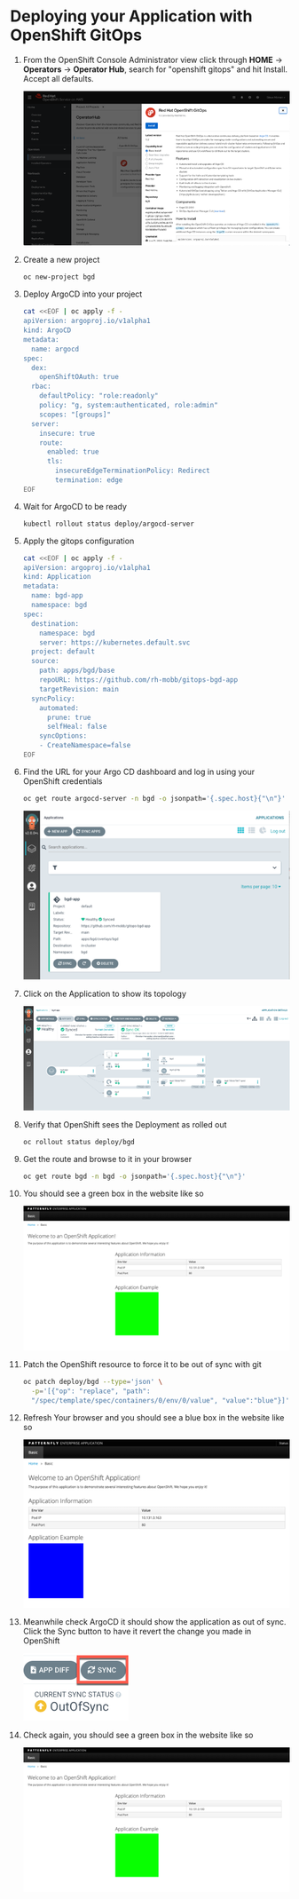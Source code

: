 # Deploying your Application with OpenShift GitOps

1. From the OpenShift Console Administrator view click through **HOME** -> **Operators** -> **Operator Hub**, search for "openshift gitops" and hit Install.  Accept all defaults.

    ![OpenShift Web Console - OpenShift GitOps in OperatorHub](./images/gitops_operator.png)

1. Create a new project

    ```bash
    oc new-project bgd
    ```

1. Deploy ArgoCD into your project

    ```bash
    cat <<EOF | oc apply -f -
    apiVersion: argoproj.io/v1alpha1
    kind: ArgoCD
    metadata:
      name: argocd
    spec:
      dex:
        openShiftOAuth: true
      rbac:
        defaultPolicy: "role:readonly"
        policy: "g, system:authenticated, role:admin"
        scopes: "[groups]"
      server:
        insecure: true
        route:
          enabled: true
          tls:
            insecureEdgeTerminationPolicy: Redirect
            termination: edge
    EOF
    ```


1. Wait for ArgoCD to be ready

    ```bash
    kubectl rollout status deploy/argocd-server
    ```

1. Apply the gitops configuration

    ```bash
    cat <<EOF | oc apply -f -
    apiVersion: argoproj.io/v1alpha1
    kind: Application
    metadata:
      name: bgd-app
      namespace: bgd
    spec:
      destination:
        namespace: bgd
        server: https://kubernetes.default.svc
      project: default
      source:
        path: apps/bgd/base
        repoURL: https://github.com/rh-mobb/gitops-bgd-app
        targetRevision: main
      syncPolicy:
        automated:
          prune: true
          selfHeal: false
        syncOptions:
        - CreateNamespace=false
    EOF
    ```

1. Find the URL for your Argo CD dashboard and log in using your OpenShift credentials

    ```bash
    oc get route argocd-server -n bgd -o jsonpath='{.spec.host}{"\n"}'
    ```

    ![](./images/argo_app1.png)

1. Click on the Application to show its topology

    ![](./images/argo_sync.png)

1. Verify that OpenShift sees the Deployment as rolled out

    ```bash
    oc rollout status deploy/bgd
    ```

1. Get the route and browse to it in your browser

    ```bash
    oc get route bgd -n bgd -o jsonpath='{.spec.host}{"\n"}'
    ```

1. You should see a green box in the website like so

    ![](./images/bgd_green.png)


1. Patch the OpenShift resource to force it to be out of sync with git

    ```bash
    oc patch deploy/bgd --type='json' \
      -p='[{"op": "replace", "path":
      "/spec/template/spec/containers/0/env/0/value", "value":"blue"}]'
    ```

1. Refresh Your browser and you should see a blue box in the website like so

    ![](./images/app_blue.png)

1. Meanwhile check ArgoCD it should show the application as out of sync. Click the Sync button to have it revert the change you made in OpenShift

    ![](./images/sync_bgd.png)

1. Check again, you should see a green box in the website like so

    ![](./images/bgd_green.png)
